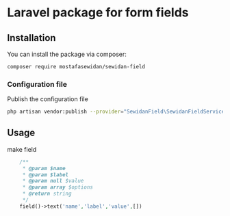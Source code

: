 # Laravel package for form fields

## Installation

You can install the package via composer:

```bash
composer require mostafasewidan/sewidan-field
```

### Configuration file

Publish the configuration file

```bash
php artisan vendor:publish --provider="SewidanField\SewidanFieldServiceProvider"
```

## Usage

make field 
``` php
    /**
     * @param $name
     * @param $label
     * @param null $value
     * @param array $options
     * @return string
     */
    field()->text('name','label','value',[])
```
